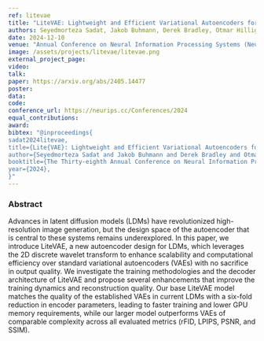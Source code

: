 ```yaml
---
ref: litevae
title: "LiteVAE: Lightweight and Efficient Variational Autoencoders for Latent Diffusion Models"
authors: Seyedmorteza Sadat, Jakob Buhmann, Derek Bradley, Otmar Hilliges, Romann M. Weber
date: 2024-12-10
venue: "Annual Conference on Neural Information Processing Systems (NeurIPS)"
image: /assets/projects/litevae/litevae.png
external_project_page: 
video: 
talk: 
paper: https://arxiv.org/abs/2405.14477
poster: 
data: 
code: 
conference_url: https://neurips.cc/Conferences/2024
equal_contributions: 
award:
bibtex: "@inproceedings{
sadat2024litevae,
title={Lite{VAE}: Lightweight and Efficient Variational Autoencoders for Latent Diffusion Models},
author={Seyedmorteza Sadat and Jakob Buhmann and Derek Bradley and Otmar Hilliges and Romann M. Weber},
booktitle={The Thirty-eighth Annual Conference on Neural Information Processing Systems},
year={2024},
}"
---
```


<h3>Abstract</h3>

Advances in latent diffusion models (LDMs) have revolutionized high-resolution image generation, but the design space of the autoencoder that is central to these systems remains underexplored. In this paper, we introduce LiteVAE, a new autoencoder design for LDMs, which leverages the 2D discrete wavelet transform to enhance scalability and computational efficiency over standard variational autoencoders (VAEs) with no sacrifice in output quality. We investigate the training methodologies and the decoder architecture of LiteVAE and propose several enhancements that improve the training dynamics and reconstruction quality. Our base LiteVAE model matches the quality of the established VAEs in current LDMs with a six-fold reduction in encoder parameters, leading to faster training and lower GPU memory requirements, while our larger model outperforms VAEs of comparable complexity across all evaluated metrics (rFID, LPIPS, PSNR, and SSIM).


